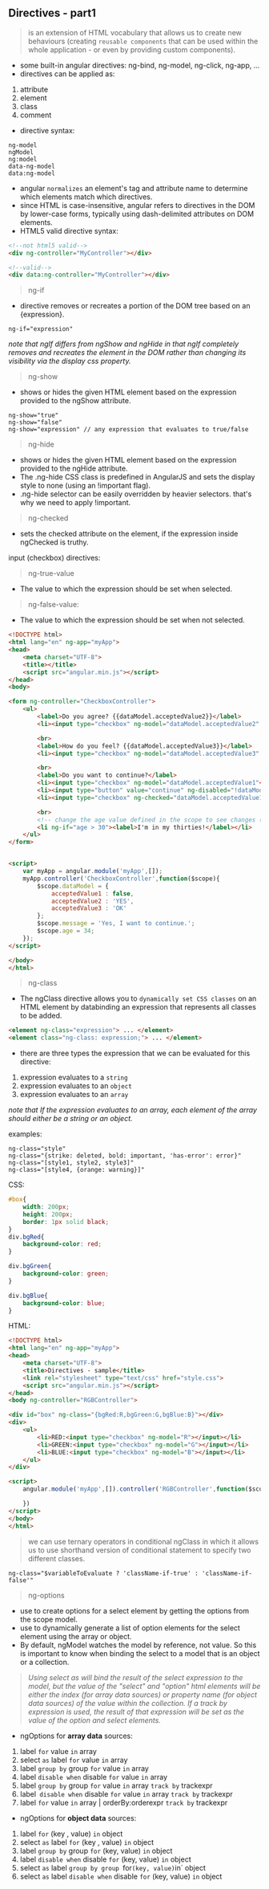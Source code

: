 ## Directives - part1

> is an extension of HTML vocabulary that allows us to create new behaviours (creating `reusable components` that can be used within the whole application - or even by providing custom components).

* some built-in angular directives: ng-bind, ng-model, ng-click, ng-app, ...
* directives can be applied as:

1. attribute
2. element
3. class
4. comment

* directive syntax:

```
ng-model
ngModel
ng:model
data-ng-model
data:ng-model
```

* angular `normalizes` an element's tag and attribute name to determine which elements match which directives.
* since HTML is case-insensitive, angular refers to directives in the DOM by lower-case forms, typically using dash-delimited attributes on DOM elements.
* HTML5 valid directive syntax:


```html
<!--not html5 valid-->
<div ng-controller="MyController"></div>

<!--valid-->
<div data:ng-controller="MyController"></div>
```


> ng-if
* directive removes or recreates a portion of the DOM tree based on an {expression}.

```
ng-if="expression"
```

_note that ngIf differs from ngShow and ngHide in that ngIf completely removes and recreates the element in the DOM rather than changing its visibility via the display css property._

> ng-show
* shows or hides the given HTML element based on the expression provided to the ngShow attribute.

```
ng-show="true"
ng-show="false"
ng-show="expression" // any expression that evaluates to true/false
```

> ng-hide
* shows or hides the given HTML element based on the expression provided to the ngHide attribute.
* The .ng-hide CSS class is predefined in AngularJS and sets the display style to none (using an !important flag).
* .ng-hide selector can be easily overridden by heavier selectors. that's why we need to apply !important.

> ng-checked
* sets the checked attribute on the element, if the expression inside ngChecked is truthy.

input (checkbox) directives:

> ng-true-value
* The value to which the expression should be set when selected.

> ng-false-value:
* The value to which the expression should be set when not selected.


```html
<!DOCTYPE html>
<html lang="en" ng-app="myApp">
<head>
    <meta charset="UTF-8">
    <title></title>
    <script src="angular.min.js"></script>
</head>
<body>

<form ng-controller="CheckboxController">
    <ul>
        <label>Do you agree? {{dataModel.acceptedValue2}}</label>
        <li><input type="checkbox" ng-model="dataModel.acceptedValue2" ng-true-value="'YES'" ng-false-value="'NO'"></li>

        <br>
        <label>How do you feel? {{dataModel.acceptedValue3}}</label>
        <li><input type="checkbox" ng-model="dataModel.acceptedValue3" ng-true-value="'OK'" ng-false-value="'NOT OK'"></li>

        <br>
        <label>Do you want to continue?</label>
        <li><input type="checkbox" ng-model="dataModel.acceptedValue1"</li>
        <li><input type="button" value="continue" ng-disabled="!dataModel.acceptedValue1"></li>
        <li><input type="checkbox" ng-checked="dataModel.acceptedValue1"><label ng-hide="!dataModel.acceptedValue1">{{message}}</label></li>

        <br>
        <!-- change the age value defined in the scope to see changes (to hide this element and remove it from DOM) -->
        <li ng-if="age > 30"><label>I'm in my thirties!</label></li>
    </ul>
</form>


<script>
    var myApp = angular.module('myApp',[]);
    myApp.controller('CheckboxController',function($scope){
        $scope.dataModel = {
            acceptedValue1 : false,
            acceptedValue2 : 'YES',
            acceptedValue3 : 'OK'
        };
        $scope.message = 'Yes, I want to continue.';
        $scope.age = 34;
    });
</script>

</body>
</html>

```

> ng-class
* The ngClass directive allows you to `dynamically set CSS classes` on an HTML element by databinding an expression that represents all classes to be added.
```html
<element ng-class="expression"> ... </element>
<element class="ng-class: expression;"> ... </element>
```

* there are three types the expression that we can be evaluated for this directive:

1. expression evaluates to a `string`
2. expression evaluates to an `object`
3. expression evaluates to an `array`

_note that If the expression evaluates to an array, each element of the array should either be a string or an object._

examples:
```
ng-class="style"
ng-class="{strike: deleted, bold: important, 'has-error': error}"
ng-class="[style1, style2, style3]"
ng-class="[style4, {orange: warning}]"
```

CSS:
```css
#box{
	width: 200px;
	height: 200px;
	border: 1px solid black;
}
div.bgRed{
	background-color: red;
}

div.bgGreen{
	background-color: green;
}

div.bgBlue{
	background-color: blue;
}
```

HTML:
```html
<!DOCTYPE html>
<html lang="en" ng-app="myApp">
<head>
    <meta charset="UTF-8">
    <title>Directives - sample</title>
    <link rel="stylesheet" type="text/css" href="style.css">
    <script src="angular.min.js"></script>
</head>
<body ng-controller="RGBController">

<div id="box" ng-class="{bgRed:R,bgGreen:G,bgBlue:B}"></div>
<div>
    <ul>
        <li>RED:<input type="checkbox" ng-model="R"></input></li>
        <li>GREEN:<input type="checkbox" ng-model="G"></input></li>
        <li>BLUE:<input type="checkbox" ng-model="B"></input></li>
    </ul>
</div>

<script>
    angular.module('myApp',[]).controller('RGBController',function($scope){

    })
</script>
</body>
</html>
```

> we can use ternary operators in conditional ngClass in which it allows us to use shorthand version of conditional statement to specify two different classes.

```
ng-class="$variableToEvaluate ? 'className-if-true' : 'className-if-false'"
```

> ng-options

* use to create options for a select element by getting the options from the scope model.
* use to dynamically generate a list of option elements for the select element using the array or object.
* By default, ngModel watches the model by reference, not value. So this is important to know when binding the select to a model that is an object or a collection.

> _Using select as will bind the result of the select expression to the model, but the value of the "select" and "option" html elements will be either the index (for array data sources) or property name (for object data sources) of the value within the collection. If a track by expression is used, the result of that expression will be set as the value of the option and select elements._

* ngOptions for __array data__ sources:

1. label `for` value `in` array
2. select `as` label `for` value `in` array
3. label `group by` group `for` value `in` array
4. label `disable when` disable `for` value `in` array
5. label `group by` group `for` value `in` array `track by` trackexpr
6. label` disable when` disable `for` value `in` array `track by` trackexpr
7. label `for` value `in` array | orderBy:orderexpr `track by` trackexpr

* ngOptions for __object data__ sources:

1. label `for` (key , value) `in` object
2. select `as` label `for` (key , value) `in` object
3. label `group by` group `for` (key, value) `in` object
4. label `disable when` disable `for` (key, value) `in` object
5. select `as` label `group by group `for` (key, value) `in` object
6. select `as` label `disable when` disable `for` (key, value) `in` object











